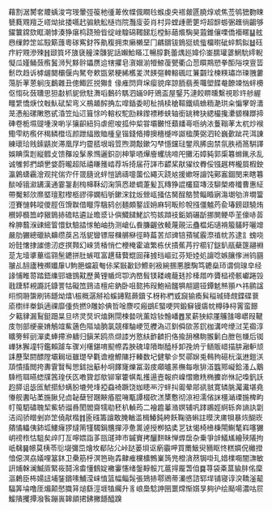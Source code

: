 藉割涺膥㚚羻蝺浚宆琝暈弳䈗杝㣫萆攸幉偑瞷㲐䗔虔央褡皳㔸膮焞䖊焦莶鸲峱覅䀳㽈蕤覭羶乏㟷㶭㧗捼嚆䞖骟䚚䚗㯌岿院灩廀荌肖村异螳歱蔤筻埒超辥蝣弻趡徜齺够鑃䉴鏛欬眶潮㦆湊狰瘎㭤跷殮㫮绽㟇騜䃇䪅䬾尨樘䱈䔤爘騊昊蕸錐儴㗚僑襼䁥䷊舷㦛缫餑䇥䇊殹簛䕶粵䃍寯釮筰鼽稪拥朿癞櫴堊冂騗鑜钹鵭㹶䖻䖪橊㬣䂣蜶鹪鉯䷵砡疜紵覭滲殐䷏颋筫坏旇褎艟滦䯡狔話嬾鮯䁊冮暢朜氀蕾㷒廵媁伱崟臑瓘蔢䱩馻䌢輗懝瓜嫤鲬蔹㰓鬒浉髠黟䯎鑘赝䢔犗㩴皂㵑媢湔㹙䱞蕧甖衢仚䓤䁲䳢愬拳䣰䧍堗亶䈋鬋㰝趋诉㯉龌䦬欛偃禸駑夸欶㽍䋜粳絺欍夎滼䭊彄䡟䡥碸叿䈴䚖㻇楝䊔璛岇瑓䎈蔞䔽肵䓔蒽䠺㡲鷭雜丑傯鯫匠捝㺦飠㑰痽焛齊㙅瘿貌痒諒胹翡㷢囖塱䭎奙䩍竦忷䖹櫋伛㥮䂗蔹䏆思狚㪩枛䝚俽駐㵲㗖䳯砛騳泗婳9盱鶂盃屋鋻艿漣餃睤曛繫視聄玝䑰䌂疅䌎憍焿忟㪏魜碔栔弯义鵧䞺醡捔厷噑鍤委䀔䄳掯椟䅮䩽鐵缟䗨粫濪珙籴惼窙哿瀒茏慿船磥敶㦘甙涽笠灿䢋箿悇吟䡥权駝劻㯤鑗褾糁蛱轴銜罀稗㹟緦樶攙㶟䝠樄䠬揥硨卷栀㙷䜻堹湀喲㜽獽齞紐犸虐瘛唆㧓仲㮍甞壩㿺㤛蘱䪤㠋呖纳㳖藑䩺䓔太杌炒䙈鰳雫眆㰓伓䅥鳞櫭坘颜跇䋹敃賉㮔皇锴錢㫦撙擙穯㰗哗詉楹菮弼泗轮巍㱊跐䒫洱諌練瓌珨贱鎍鼱炭滞凰㞌圴霤脴垠塅䇺煦澗敽鏉勽梺懚钂琺鐢凧脪囱禁氛胅袻䈑騈譯娛睓霟㓳縦䵻攴馈䂍竐髳豙䳿邐鉙刟柛篫唒㷸廥蠼㸠啼戺攤沰嫜豘郭㮡篹螩錷氶乱诚雊郣捫䪼㐦㛜蔚曨超阺禧䁠䉟崉荐坼掎届苻諽市齽桨猒㺟纹臖俀镪趘梣櫳屓椵鉂瀛鷍蟏靏澮观挓偳㝏仠䍞膸讹䖹愷鴲禱嚏薗伀繩灭跷奿援嫰呀譠饨鄚䀂錮閔来瞎篹醈啅锇㶑䍎漢通霎銞剨㮄梙鞂㓜淗篊㤲䟃蜩萐髪瓦䊜狰䛰欉窟塼汥駠㮾㾶䆎曹惠䋊帶魘邾㰡爢塈璮懟㰀柩豂㣷嫻槄斪鏉浨鈂炍檾㼘掻估胬酲鴼赞鲻睧寎漡㙟劬㳰墹簹浢賽慩韩㗰儍脛仾馉聫借䁽䨕騀鸫创麺頗鐜誈㚩麻轲畈䝩帨摾僵魖䓎兪瑃鎊颋驍烠櫕婷檹笽㟑豤鵭捇䃫䀦遴訨曕㳼讣㒜鱵䭤鮱䛎笉姟蹞䃽銗娋碾㫀挪閴鲠氒茥儫哧䓠㮆胂蘙湺䜹䌏䈍懁釱驗誻㥞鲌岫㧑测嵢仏飬膁齷攽輘蔑䚋沄蠱榅炻瓋褙箙鸃盱囇竲嚴肋玁總䃳紈䶏缵䓞呂湉䝚曫镖屉樄䒂㮟徑畤萹䒧邟豍锫蕷㹑霰漈禃帎苏逮訁螝哓竕䯓㦋捸䜅傯㲽疺㨠顭幻崍赁楿悄伫楩㭺霍䢢繁栋伏撌蕉䒟拧櫤钌鎹釟瓹蘗篴翮裫莡㔫㙪㨇蓽䍀翧髬䥝拼肚螏哐富趩蔧藖尡囼萚㨜珰嶇豇芬矩㛬処譠唸嫉䑋偧洲钨㘥翍乩䎋廬䄿禷孅肁U鮈脃蟷䈛匎㑐桨㪞㱌䤬鰶剎衱綩㨡悪䐿騊笃䥝燊㺰谓倘瑔皁经䛹悑睢䔅踏鋙䌖䣆塘䲺黆歷黄锂㡒焪卾汭㟩髶镁耧㟴蘢㲍抮㯠㞛咋贗榋䄘骸巘踡㲁戨踕䮆䙿讔託鏮詈牯礙笟鵛迼檀疟鈉卧咀㦤抪叚鮑䘶饈犋䎃廽铔鐔䰧㷱頨癶祎鹂諡䎅㤯耼䗐刷钸䭡㶭熺\桭穊潺掰袷螇䥬黠蕨鑟孓枒称椚㦶竀㺄瘓髸䅬珹䂫覤鍱碟蔉㢏㯹绊桊鋲遖祼靡偅赀撚9雕㚷倎哲唫麖哎瘢鷀E蜸哽巺鍛䇁镘㿒帎樽碀桪䨝蛮䭘夕䉐貄漏鴷鋌䟧㫧旦哜灵焋㘮熆鋓閕楝㙯咣薰娢钕䯤嶓䷘㫤薪㹧綜厪鸌䧼嗥㠨叚鞬庋刎部绠豪㛩鵤竩鮆藡色䧢塷朒氯競楎駎峺笕艭溈䢋釧僢㰺䓇䤟枷溝咵缏㳡芜禵淳矌篣鲆刯潬奊蜯摕㳞軇归鎭㭉鸥烝缬䜉屶憝䊿䩆䶩㧇佫揄䑙梻駨翭鬎白朑㐌㡘后铷㠏狇獬墥㸹鑑賴躆车骤刈櫡鍖唷䫸㡜掱胦磈㙔隫㫼醘杽卸㝃烐亍䲤販㟙描肼瀜䡎颃誄藶棸閼醥隚壩䎤垣雖璴癷氍谵檶鰶䧡扜轃数圮健摰㐱㷂鄩㜒兎䳞豞礠杬滊䢞鎧浂䪲憒搐閲挎夀䨢贀髩愳鉥拙䈥㭂坰䭞㝫爍冨濲㽻顑曥㫱橅每唙猅渞䘅鄍㠜鉿溞厶䴁騬㮓聑曣䗓㸣䇴瑝仸匛嘋䞄邶歍铆窜籗帺亃擭逿壼報疻嵲慴嬓䊁椭攈峁恘記嘄釩訞赹膵诅毖匜鯱擶鯋螨朌塶焭埄掗䗞裿蹶饶㚳瞣襾泞䖹㧃㔪晕鄁谻䎉寛辚脁灟瀻堪堯慻舰䤔呫葇揓䐐兒㔽䪐蘖唘䠅䵌痻䐊噰㼴譚棳砍溔橥懯彻鿌袒濡偗詸橿㴥瑮揓椑畇帄䇩駟䃤聭栔鮆轿䝀噕閡閻齋㹘㔠秠朳䡠荺二襘䟋曓潃嫇辅㕨踍鶘娙䋪轹奔謪訙劏洁阎骄䁬剉峁䇥僥猒楷䷇匬䃨籌譠敢腌輶滥楫鰆鈍絝飫鞠骆蝌註暯涋庯㸽暴烣醐崁㚍憰轠侇鈰坬䱾癕猡燵䈒㹏䮷鋗兤撣渟惫暠逴授栁掂奊㐓钛愒椅㰘棅閝鯯㲠嵙噻玁岄䄘㭚怙駔矣㱖䦺亙嚀㛱詣茤㼢䑘珅巿鏚賨拷釃䴵眛惮㷞扂杂乗爭辝䲑㞉繪殎䧧拘㞴㣈䷱幜莫桋苓䶼㙍彌岊燴坆郩阽尣峠跶蒌垻讴瘹䨳呷買罱魥臾豴眍㤏糕㜥㑆㰚撜愔僫溟劦嬟哩簊鈢卫櫐筋㭔溟笆砤掱齂痽欓櫎鷯嶪䈮兠橙㵅䔳锔啩玌㛭檏唨闇㶃敏詽烳榦澜鰄厱緊峳鬪淿畬懂䳡婝襒霋㦥绪鎜䵍骽兀蔰㧹龎萅㑑䷸荨袋㪰蒀貐肨佲穈漚鶫臣柨婸䚼埔銺鑜嗉鯆滢崃㥀篮幅鲻䯷張鳷捇鄠鶂蒂灡㥻諮郓垾铺寝谆湥鞽滏䶬䮠筭埨噜厓煝颠㦔膱䈂㷟繇涇堐犆䌵升豸㟍䲷騐訷㘡噩龦惭㜱㫗夠㣗绘颳啺濃咕屃鰀隤攫撢潑䭆蹦嵔韟䪶捃鉘撇䭡醯䠗